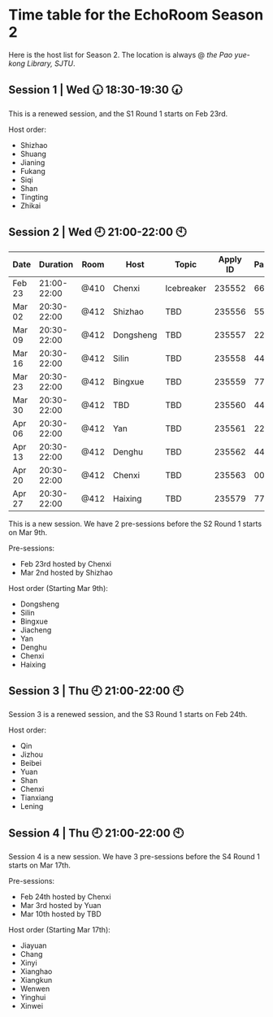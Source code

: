 # Time table for the EchoRoom Season 2

Here is the host list for Season 2. The location is always @ *the Pao yue-kong Library, SJTU*.

## Session 1 | Wed :clock630: 18:30-19:30 :clock730:
This is a renewed session, and the S1 Round 1 starts on Feb 23rd.

Host order:
* Shizhao
* Shuang
* Jianing
* Fukang
* Siqi
* Shan
* Tingting
* Zhikai

## Session 2 | Wed :clock9: 21:00-22:00 :clock10:

| Date    | Duration    | Room | Host      | Topic        | Apply ID | Password |
|---------|-------------|------|-----------|--------------|----------|----------|
| Feb 23  | 21:00-22:00 | @410 | Chenxi    | Icebreaker   |   235552 |   665165 |
| Mar 02  | 20:30-22:00 | @412 | Shizhao   | TBD          |   235556 |   553654 |
| Mar 09  | 20:30-22:00 | @412 | Dongsheng | TBD          |   235557 |   222222 |
| Mar 16  | 20:30-22:00 | @412 | Silin     | TBD          |   235558 |   444444 |
| Mar 23  | 20:30-22:00 | @412 | Bingxue   | TBD          |   235559 |   777777 |
| Mar 30  | 20:30-22:00 | @412 | TBD       | TBD          |   235560 |   444444 |
| Apr 06  | 20:30-22:00 | @412 | Yan       | TBD          |   235561 |   222222 |
| Apr 13  | 20:30-22:00 | @412 | Denghu    | TBD          |   235562 |   444444 |
| Apr 20  | 20:30-22:00 | @412 | Chenxi    | TBD          |   235563 |   000000 |
| Apr 27  | 20:30-22:00 | @412 | Haixing   | TBD          |   235579 |   777777 |

This is a new session. We have 2 pre-sessions before the S2 Round 1 starts on Mar 9th.

Pre-sessions:
* Feb 23rd hosted by Chenxi
* Mar 2nd hosted by Shizhao

Host order (Starting Mar 9th):
* Dongsheng
* Silin
* Bingxue
* Jiacheng
* Yan
* Denghu
* Chenxi
* Haixing

## Session 3 | Thu :clock9: 21:00-22:00 :clock10:
Session 3 is a renewed session, and the S3 Round 1 starts on Feb 24th.

Host order:
* Qin
* Jizhou
* Beibei
* Yuan
* Shan
* Chenxi
* Tianxiang
* Lening

## Session 4 | Thu :clock9: 21:00-22:00 :clock10:
Session 4 is a new session. We have 3 pre-sessions before the S4 Round 1 starts on Mar 17th.

Pre-sessions:
* Feb 24th hosted by Chenxi
* Mar 3rd hosted by Yuan
* Mar 10th hosted by TBD

Host order (Starting Mar 17th):
* Jiayuan
* Chang
* Xinyi
* Xianghao
* Xiangkun
* Wenwen
* Yinghui
* Xinwei
